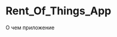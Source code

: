 # Rent_Of_Things_App

<style>
  h.centerHeaderts{
    text-align: center
  }
</style>

<div>
  <h style=h.centerHeaderts>
    <p>
      О чем приложение
    </p>
  </h>
</div>
